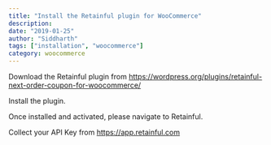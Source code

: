 ```yaml
---
title: "Install the Retainful plugin for WooCommerce"
description: 
date: "2019-01-25"
author: "Siddharth"
tags: ["installation", "woocommerce"]
category: woocommerce
---
```


Download the Retainful plugin from https://wordpress.org/plugins/retainful-next-order-coupon-for-woocommerce/

Install the plugin.

Once installed and activated, please navigate to Retainful.

Collect your API Key from https://app.retainful.com
